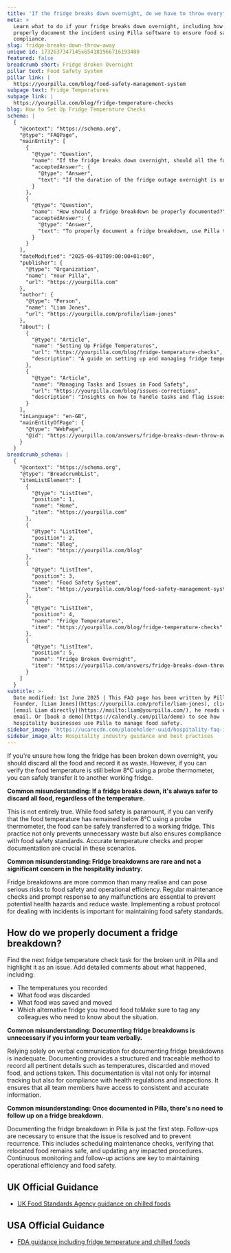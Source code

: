 ```yaml
---
title: 'If the fridge breaks down overnight, do we have to throw everything away?'
meta: >
  Learn what to do if your fridge breaks down overnight, including how to
  properly document the incident using Pilla software to ensure food safety
  compliance.
slug: fridge-breaks-down-throw-away
unique id: 1732637347145x654181966716193400
featured: false
breadcrumb short: Fridge Broken Overnight
pillar text: Food Safety System
pillar link: |
  https://yourpilla.com/blog/food-safety-management-system
subpage text: Fridge Temperatures
subpage link: |
  https://yourpilla.com/blog/fridge-temperature-checks
blog: How to Set Up Fridge Temperature Checks
schema: |
  {
    "@context": "https://schema.org",
    "@type": "FAQPage",
    "mainEntity": [
      {
        "@type": "Question",
        "name": "If the fridge breaks down overnight, should all the food be thrown away?",
        "acceptedAnswer": {
          "@type": "Answer",
          "text": "If the duration of the fridge outage overnight is unknown and you cannot verify that the food temperature has remained below 8°C using a probe thermometer, it is safer to discard all the food and record it as waste. However, if the temperature checks confirm the food is below 8°C, you can safely transfer it to another working fridge. This approach prevents unnecessary waste while ensuring compliance with food safety standards."
        }
      },
      {
        "@type": "Question",
        "name": "How should a fridge breakdown be properly documented?",
        "acceptedAnswer": {
          "@type": "Answer",
          "text": "To properly document a fridge breakdown, use Pilla to find the next fridge temperature check task scheduled for the affected unit and highlight it as an issue. Detailed comments should include the temperatures recorded, a list of discarded and saved food, and the alternative fridge used for relocating the food. Ensure to tag relevant colleagues to keep everyone informed about the breakdown and subsequent actions taken. This structured method of documentation helps with compliance and provides all team members with consistent, accurate information."
        }
      }
    ],
    "dateModified": "2025-06-01T09:00:00+01:00",
    "publisher": {
      "@type": "Organization",
      "name": "Your Pilla",
      "url": "https://yourpilla.com"
    },
    "author": {
      "@type": "Person",
      "name": "Liam Jones",
      "url": "https://yourpilla.com/profile/liam-jones"
    },
    "about": [
      {
        "@type": "Article",
        "name": "Setting Up Fridge Temperatures",
        "url": "https://yourpilla.com/blog/fridge-temperature-checks",
        "description": "A guide on setting up and managing fridge temperatures to ensure food safety and compliance."
      },
      {
        "@type": "Article",
        "name": "Managing Tasks and Issues in Food Safety",
        "url": "https://yourpilla.com/blog/issues-corrections",
        "description": "Insights on how to handle tasks and flag issues effectively within Pilla for better compliance and management."
      }
    ],
    "inLanguage": "en-GB",
    "mainEntityOfPage": {
      "@type": "WebPage",
      "@id": "https://yourpilla.com/answers/fridge-breaks-down-throw-away"
    }
  }
breadcrumb_schema: |
  {
    "@context": "https://schema.org",
    "@type": "BreadcrumbList",
    "itemListElement": [
      {
        "@type": "ListItem",
        "position": 1,
        "name": "Home",
        "item": "https://yourpilla.com"
      },
      {
        "@type": "ListItem",
        "position": 2,
        "name": "Blog",
        "item": "https://yourpilla.com/blog"
      },
      {
        "@type": "ListItem",
        "position": 3,
        "name": "Food Safety System",
        "item": "https://yourpilla.com/blog/food-safety-management-system"
      },
      {
        "@type": "ListItem",
        "position": 4,
        "name": "Fridge Temperatures",
        "item": "https://yourpilla.com/blog/fridge-temperature-checks"
      },
      {
        "@type": "ListItem",
        "position": 5,
        "name": "Fridge Broken Overnight",
        "item": "https://yourpilla.com/answers/fridge-breaks-down-throw-away"
      }
    ]
  }
subtitle: >-
  Date modified: 1st June 2025 | This FAQ page has been written by Pilla
  Founder, [Liam Jones](https://yourpilla.com/profile/liam-jones), click to
  [email Liam directly](https://mailto:liam@yourpilla.com/), he reads every
  email. Or [book a demo](https://calendly.com/pilla/demo) to see how
  hospitality businesses use Pilla to manage food safety.
sidebar_image: 'https://ucarecdn.com/placeholder-uuid/hospitality-faq-image.jpg'
sidebar_image_alt: Hospitality industry guidance and best practices
---
```

If you're unsure how long the fridge has been broken down overnight, you should discard all the food and record it as waste. However, if you can verify the food temperature is still below 8°C using a probe thermometer, you can safely transfer it to another working fridge.

**Common misunderstanding: If a fridge breaks down, it's always safer to discard all food, regardless of the temperature.**

This is not entirely true. While food safety is paramount, if you can verify that the food temperature has remained below 8°C using a probe thermometer, the food can be safely transferred to a working fridge. This practice not only prevents unnecessary waste but also ensures compliance with food safety standards. Accurate temperature checks and proper documentation are crucial in these scenarios.

**Common misunderstanding: Fridge breakdowns are rare and not a significant concern in the hospitality industry.**

Fridge breakdowns are more common than many realise and can pose serious risks to food safety and operational efficiency. Regular maintenance checks and prompt response to any malfunctions are essential to prevent potential health hazards and reduce waste. Implementing a robust protocol for dealing with incidents is important for maintaining food safety standards.

## How do we properly document a fridge breakdown?

Find the next fridge temperature check task for the broken unit in Pilla and highlight it as an issue. Add detailed comments about what happened, including:

-   The temperatures you recorded
-   What food was discarded
-   What food was saved and moved
-   Which alternative fridge you moved food toMake sure to tag any colleagues who need to know about the situation.

**Common misunderstanding: Documenting fridge breakdowns is unnecessary if you inform your team verbally.**

Relying solely on verbal communication for documenting fridge breakdowns is inadequate. Documenting provides a structured and traceable method to record all pertinent details such as temperatures, discarded and moved food, and actions taken. This documentation is vital not only for internal tracking but also for compliance with health regulations and inspections. It ensures that all team members have access to consistent and accurate information.

**Common misunderstanding: Once documented in Pilla, there's no need to follow up on a fridge breakdown.**

Documenting the fridge breakdown in Pilla is just the first step. Follow-ups are necessary to ensure that the issue is resolved and to prevent recurrence. This includes scheduling maintenance checks, verifying that relocated food remains safe, and updating any impacted procedures. Continuous monitoring and follow-up actions are key to maintaining operational efficiency and food safety.

## UK Official Guidance

-   [UK Food Standards Agency guidance on chilled foods](https://www.food.gov.uk/safety-hygiene/how-to-chill-freeze-and-defrost-food-safely)

## USA Official Guidance

-   [FDA guidance including fridge temperature and chilled foods](https://www.fda.gov/consumers/consumer-updates/are-you-storing-food-safely)
